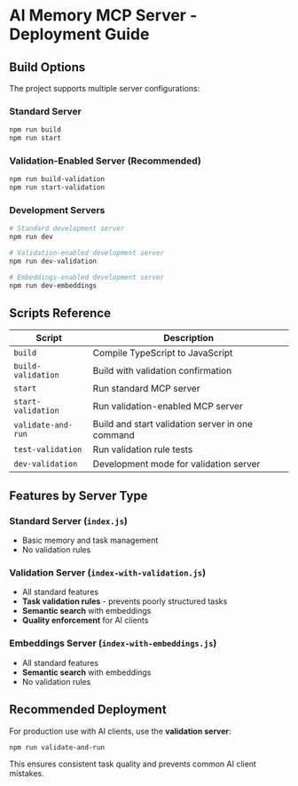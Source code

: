 # AI Memory MCP Server - Deployment Guide

## Build Options

The project supports multiple server configurations:

### Standard Server

```bash
npm run build
npm run start
```

### Validation-Enabled Server (Recommended)

```bash
npm run build-validation
npm run start-validation
```

### Development Servers

```bash
# Standard development server
npm run dev

# Validation-enabled development server  
npm run dev-validation

# Embeddings-enabled development server
npm run dev-embeddings
```

## Scripts Reference

| Script | Description |
|--------|-------------|
| `build` | Compile TypeScript to JavaScript |
| `build-validation` | Build with validation confirmation |
| `start` | Run standard MCP server |
| `start-validation` | Run validation-enabled MCP server |
| `validate-and-run` | Build and start validation server in one command |
| `test-validation` | Run validation rule tests |
| `dev-validation` | Development mode for validation server |

## Features by Server Type

### Standard Server (`index.js`)

- Basic memory and task management
- No validation rules

### Validation Server (`index-with-validation.js`)

- All standard features
- **Task validation rules** - prevents poorly structured tasks
- **Semantic search** with embeddings
- **Quality enforcement** for AI clients

### Embeddings Server (`index-with-embeddings.js`)

- All standard features  
- **Semantic search** with embeddings
- No validation rules

## Recommended Deployment

For production use with AI clients, use the **validation server**:

```bash
npm run validate-and-run
```

This ensures consistent task quality and prevents common AI client mistakes.
